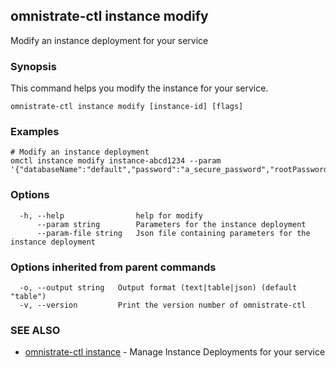 ## omnistrate-ctl instance modify

Modify an instance deployment for your service

### Synopsis

This command helps you modify the instance for your service.

```
omnistrate-ctl instance modify [instance-id] [flags]
```

### Examples

```
# Modify an instance deployment
omctl instance modify instance-abcd1234 --param '{"databaseName":"default","password":"a_secure_password","rootPassword":"a_secure_root_password","username":"user"}'
```

### Options

```
  -h, --help                help for modify
      --param string        Parameters for the instance deployment
      --param-file string   Json file containing parameters for the instance deployment
```

### Options inherited from parent commands

```
  -o, --output string   Output format (text|table|json) (default "table")
  -v, --version         Print the version number of omnistrate-ctl
```

### SEE ALSO

* [omnistrate-ctl instance](omnistrate-ctl_instance.md)	 - Manage Instance Deployments for your service

